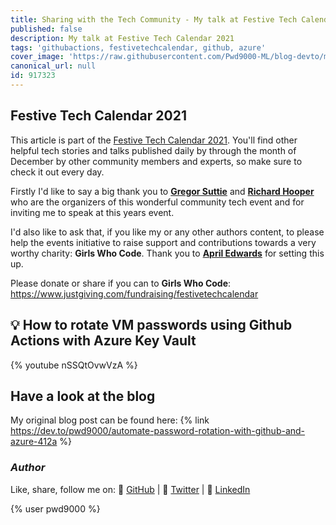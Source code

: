 ```yaml
---
title: Sharing with the Tech Community - My talk at Festive Tech Calendar 2021
published: false
description: My talk at Festive Tech Calendar 2021
tags: 'githubactions, festivetechcalendar, github, azure'
cover_image: 'https://raw.githubusercontent.com/Pwd9000-ML/blog-devto/main/posts/GitHub-FestiveTechCalendar2021/assets/main.png'
canonical_url: null
id: 917323
---
```


## Festive Tech Calendar 2021

This article is part of the [Festive Tech Calendar 2021](https://festivetechcalendar.com/). You'll find other helpful tech stories and talks published daily by through the month of December by other community members and experts, so make sure to check it out every day.

Firstly I'd like to say a big thank you to **[Gregor Suttie](https://twitter.com/gregor_suttie)** and **[Richard Hooper](https://twitter.com/Pixel_Robots)** who are the organizers of this wonderful community tech event and for inviting me to speak at this years event.

I'd also like to ask that, if you like my or any other authors content, to please help the events initiative to raise support and contributions towards a very worthy charity: **Girls Who Code**. Thank you to **[April Edwards](https://twitter.com/TheAprilEdwards)** for setting this up.

Please donate or share if you can to **Girls Who Code**: <https://www.justgiving.com/fundraising/festivetechcalendar>

## :bulb: How to rotate VM passwords using Github Actions with Azure Key Vault

{% youtube nSSQtOvwVzA %}

## Have a look at the blog

My original blog post can be found here: {% link <https://dev.to/pwd9000/automate-password-rotation-with-github-and-azure-412a> %}

### _Author_

Like, share, follow me on: :octopus: [GitHub](https://github.com/Pwd9000-ML) | :penguin: [Twitter](https://twitter.com/pwd9000) | :space_invader: [LinkedIn](https://www.linkedin.com/in/marcel-l-61b0a96b/)

{% user pwd9000 %}
